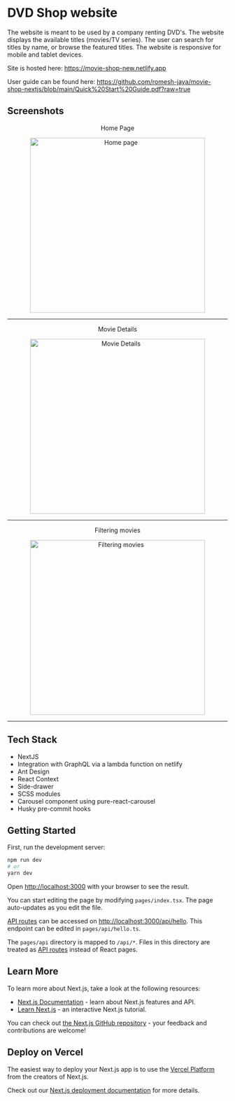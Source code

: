 # DVD Shop website

The website is meant to be used by a company renting DVD's. The website displays the available titles (movies/TV series). The user can search for titles by name, or browse the featured titles. The website is responsive for mobile and tablet devices.

Site is hosted here:
https://movie-shop-new.netlify.app

User guide can be found here:
https://github.com/romesh-jaya/movie-shop-nextjs/blob/main/Quick%20Start%20Guide.pdf?raw=true

## Screenshots

<p align="center">
Home Page
</p>

<div align="center">
  <img src="https://user-images.githubusercontent.com/56665179/153548095-05880048-26d9-4809-8eef-b90cdf683838.png" height="400" alt="Home page" style="object-fit: contain;" >
</div>

---

<p align="center">
Movie Details
</p>

<div align="center">
  <img src="https://user-images.githubusercontent.com/56665179/153548107-45d41ed9-6e0b-4dc9-84a0-e7dd5d228713.png" height="400" alt="Movie Details" style="object-fit: contain;" >
</div>

---

<p align="center">
Filtering movies
</p>

<div align="center">
  <img src="https://user-images.githubusercontent.com/56665179/153547906-25fb9cff-39da-48d0-b771-a11da023faed.png" height="400" alt="Filtering movies" style="object-fit: contain;" >
</div>

---

## Tech Stack

- NextJS
- Integration with GraphQL via a lambda function on netlify
- Ant Design
- React Context
- Side-drawer
- SCSS modules
- Carousel component using pure-react-carousel
- Husky pre-commit hooks

## Getting Started

First, run the development server:

```bash
npm run dev
# or
yarn dev
```

Open [http://localhost:3000](http://localhost:3000) with your browser to see the result.

You can start editing the page by modifying `pages/index.tsx`. The page auto-updates as you edit the file.

[API routes](https://nextjs.org/docs/api-routes/introduction) can be accessed on [http://localhost:3000/api/hello](http://localhost:3000/api/hello). This endpoint can be edited in `pages/api/hello.ts`.

The `pages/api` directory is mapped to `/api/*`. Files in this directory are treated as [API routes](https://nextjs.org/docs/api-routes/introduction) instead of React pages.

## Learn More

To learn more about Next.js, take a look at the following resources:

- [Next.js Documentation](https://nextjs.org/docs) - learn about Next.js features and API.
- [Learn Next.js](https://nextjs.org/learn) - an interactive Next.js tutorial.

You can check out [the Next.js GitHub repository](https://github.com/vercel/next.js/) - your feedback and contributions are welcome!

## Deploy on Vercel

The easiest way to deploy your Next.js app is to use the [Vercel Platform](https://vercel.com/new?utm_medium=default-template&filter=next.js&utm_source=create-next-app&utm_campaign=create-next-app-readme) from the creators of Next.js.

Check out our [Next.js deployment documentation](https://nextjs.org/docs/deployment) for more details.
